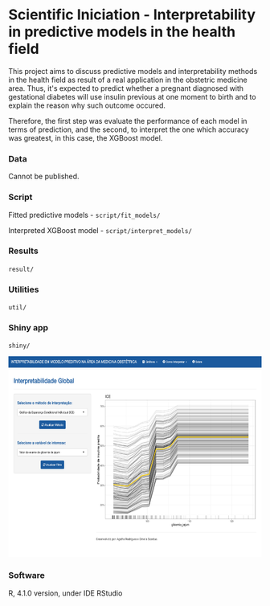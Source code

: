 # Scientific Iniciation - Interpretability in predictive models in the health field

This project aims to discuss predictive models and interpretability methods in the health field as result of a real application in the obstetric medicine area. Thus, it's expected to predict whether a pregnant diagnosed with gestational diabetes will use insulin previous at one moment to birth and to explain the reason why such outcome occured.

Therefore, the first step was evaluate the performance of each model in terms of prediction, and the second, to interpret the one which accuracy was greatest, in this case, the XGBoost model.

### Data

Cannot be published.

### Script

Fitted predictive models - `script/fit_models/`

Interpreted XGBoost model - `script/interpret_models/`

### Results

`result/`

### Utilities

`util/`

### Shiny app

`shiny/`

<p align="center"><img src="shinyapp.png" width="650" height="400" /></p>

### Software

R, 4.1.0 version, under IDE RStudio
